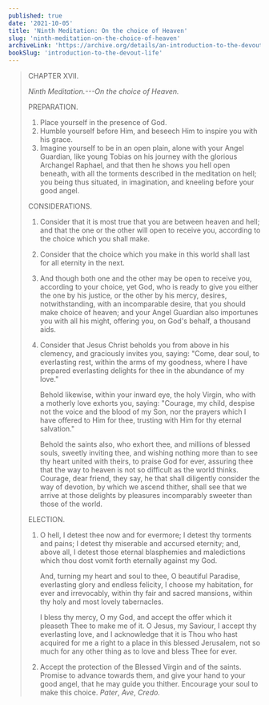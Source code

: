 ```yaml
---
published: true
date: '2021-10-05'
title: 'Ninth Meditation: On the choice of Heaven'
slug: 'ninth-meditation-on-the-choice-of-heaven'
archiveLink: 'https://archive.org/details/an-introduction-to-the-devout-life/page/32?view=theater'
bookSlug: 'introduction-to-the-devout-life'
---
```


> CHAPTER XVII.
>
> *Ninth Meditation.---On the choice of Heaven.*
>
> PREPARATION.
>
> 1. Place yourself in the presence of God.
> 2. Humble yourself before Him, and beseech Him to inspire you with his grace.
> 3. Imagine yourself to be in an open plain, alone with your Angel Guardian, like young Tobias on his journey with the glorious Archangel Raphael, and that then he shows you hell open beneath, with all the torments described in the meditation on hell; you being thus situated, in imagination, and kneeling before your good angel.
>
> CONSIDERATIONS.
>
> 1. Consider that it is most true that you are between heaven and hell; and that the one or the other will open to receive you, according to the choice which you shall make.
>
> 2. Consider that the choice which you make in this world shall last for all eternity in the next.
>
> 3. And though both one and the other may be open to receive you, according to your choice, yet God, who is ready to give you either the one by his justice, or the other by his mercy, desires, notwithstanding, with an incomparable desire, that you should make choice of heaven; and your Angel Guardian also importunes you with all his might, offering you, on God's behalf, a thousand aids.
>
> 4. Consider that Jesus Christ beholds you from above in his clemency, and graciously invites you, saying: "Come, dear soul, to everlasting rest, within the arms of my goodness, where I have prepared everlasting delights for thee in the abundance of my love."
>
>    Behold likewise, within your inward eye, the holy Virgin, who with a motherly love exhorts you, saying: "Courage, my child, despise not the voice and the blood of my Son, nor the prayers which I have offered to Him for thee, trusting with Him for thy eternal salvation."
>
>    Behold the saints also, who exhort thee, and millions of blessed souls, sweetly inviting thee, and wishing nothing more than to see thy heart united with theirs, to praise God for ever, assuring thee that the way to heaven is not so difficult as the world thinks. Courage, dear friend, they say, he that shall diligently consider the way of devotion, by which we ascend thither, shall see that we arrive at those delights by pleasures incomparably sweeter than those of the world.
>
> ELECTION.
>
> 1. O hell, I detest thee now and for evermore; I detest thy torments and pains; I detest thy miserable and accursed eternity; and, above all, I detest those eternal blasphemies and maledictions which thou dost vomit forth eternally against my God.
>
>    And, turning my heart and soul to thee, O beautiful Paradise, everlasting glory and endless felicity, I choose my habitation, for ever and irrevocably, within thy fair and sacred mansions, within thy holy and most lovely tabernacles.
>
>    I bless thy mercy, O my God, and accept the offer which it pleaseth Thee to make me of it. O Jesus, my Saviour, I accept thy everlasting love, and I acknowledge that it is Thou who hast acquired for me a right to a place in this blessed Jerusalem, not so much for any other thing as to love and bless Thee for ever.
>
> 2. Accept the protection of the Blessed Virgin and of the saints. Promise to advance towards them, and give your hand to your good angel, that he may guide you thither. Encourage your soul to make this choice. *Pater*, *Ave*, *Credo.*